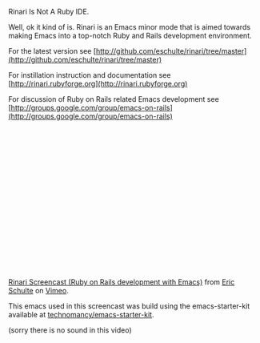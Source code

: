 Rinari Is Not A Ruby IDE.

Well, ok it kind of is. Rinari is an Emacs minor mode that is aimed
towards making Emacs into a top-notch Ruby and Rails development
environment.

For the latest version see
[http://github.com/eschulte/rinari/tree/master](http://github.com/eschulte/rinari/tree/master)

For instillation instruction and documentation see
[http://rinari.rubyforge.org](http://rinari.rubyforge.org)

For discussion of Ruby on Rails related Emacs development see
[http://groups.google.com/group/emacs-on-rails](http://groups.google.com/group/emacs-on-rails)

<object width="400" height="300"><param name="allowfullscreen" value="true" /><param name="allowscriptaccess" value="always" /><param name="movie" value="http://vimeo.com/moogaloop.swf?clip_id=2854412&amp;server=vimeo.com&amp;show_title=1&amp;show_byline=1&amp;show_portrait=0&amp;color=&amp;fullscreen=1" /><embed src="http://vimeo.com/moogaloop.swf?clip_id=2854412&amp;server=vimeo.com&amp;show_title=1&amp;show_byline=1&amp;show_portrait=0&amp;color=&amp;fullscreen=1" type="application/x-shockwave-flash" allowfullscreen="true" allowscriptaccess="always" width="400" height="300"></embed></object><br /><a href="http://vimeo.com/">Rinari Screencast (Ruby on Rails development with Emacs)</a> from <a href="http://vimeo.com/user1170378">Eric Schulte</a> on <a href="http://vimeo.com">Vimeo</a>.

This emacs used in this screencast was build using the emacs-starter-kit available at [technomancy/emacs-starter-kit](http://github.com/technomancy/emacs-starter-kit/).

(sorry there is no sound in this video)
